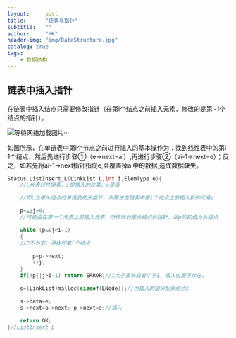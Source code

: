 ```yaml
---
layout:     post
title:      "链表与指针"
subtitle:   ""
author:     "HK"
header-img: "img/DataStructure.jpg"
catalog: true
tags:
    - 数据结构
---
```


## 链表中插入指针

在链表中插入结点只需要修改指针（在第i个结点之前插入元素，修改的是第i-1个结点的指针）。

![等待网络加载图片···](https://github.com/Hkaren78/Hkaren78.github.io/raw/master/img/in-post/DataStructure/zhizhen.png)

如图所示，在单链表中第i个节点之前进行插入的基本操作为：找到线性表中的第i-1个结点，然后先进行步骤①（e->next=ai）,再进行步骤②（ai-1->next=e）；反之，如若先将ai-1->next指针指向e,会覆盖掉ai中的数据,造成数据缺失。

```c
Status ListInsert_L(LinkList L,int i,ElemType e){
	//L代表线性链表，i是插入的位置，e是值

	//即L为带头结点的单链表的头指针，本算法在链表中第i个结点之前插入新的元素e

	p=L;j=0;
	//可能会在第一个元素之前插入元素，所修改的是头结点的指针，故p的初值为头结点

	while (p&&j<i-1)
	{
	//P不为空，寻找到第i个结点

		p=p->next;
		++j;
	}
	if(!p||j>i-1) return ERROR;//i大于表长或者小于1，插入位置不存在、

	s=(LinkList)malloc(sizeof(LNode));//为插入的值分配新结点s

	s->data=e;
	s->next=p->next; p->next=s;//插入

	return OK;	
}//ListInsert_L
```

